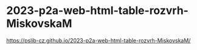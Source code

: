 ﻿# 2023-p2a-web-html-table-rozvrh-MiskovskaM
https://pslib-cz.github.io/2023-p2a-web-html-table-rozvrh-MiskovskaM/
